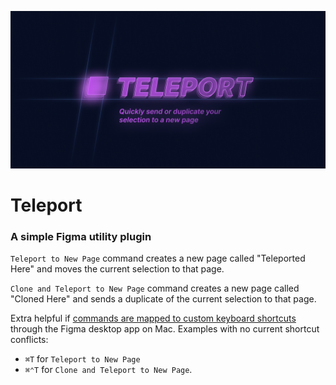 ![Cover Image](./assets/cover.png)

# Teleport

### A simple Figma utility plugin

`Teleport to New Page` command creates a new page called "Teleported Here" and moves the current selection to that page.

`Clone and Teleport to New Page` command creates a new page called "Cloned Here" and sends a duplicate of the current selection to that page.

Extra helpful if [commands are mapped to custom keyboard shortcuts](https://hustle.bizongo.in/custom-shortcuts-for-figma-8c93f3bc9ca2) through the Figma desktop app on Mac.
Examples with no current shortcut conflicts:

- `⌘T` for `Teleport to New Page`
- `⌘⌃T` for `Clone and Teleport to New Page`.
